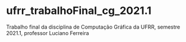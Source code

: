 # ufrr_trabalhoFinal_cg_2021.1
Trabalho final da disciplina de Computação Gráfica da UFRR, semestre 2021.1, professor Luciano Ferreira
